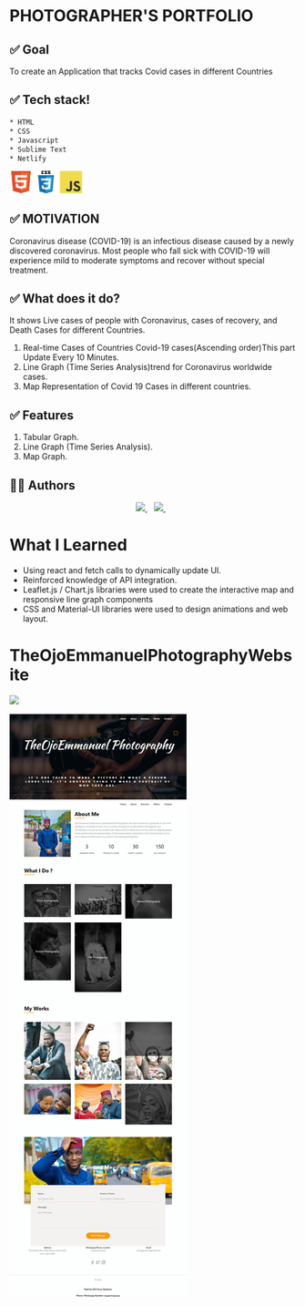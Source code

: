 #  PHOTOGRAPHER'S PORTFOLIO

## ✅ Goal
To create an Application that tracks Covid cases in different Countries

## ✅ Tech stack!
	* HTML
    * CSS
    * Javascript
    * Sublime Text
    * Netlify
    
<code><img height="40" src="https://raw.githubusercontent.com/devicons/devicon/master/icons/html5/html5-original.svg" title="html5"></code>
<code><img height="40" src="https://raw.githubusercontent.com/devicons/devicon/master/icons/css3/css3-original-wordmark.svg" title="css3"></code>
<code><img height="40" src="https://raw.githubusercontent.com/devicons/devicon/master/icons/javascript/javascript-original.svg" title="javascript"></code>


## ✅ MOTIVATION
Coronavirus disease (COVID-19) is an infectious disease caused by a newly discovered coronavirus.
Most people who fall sick with COVID-19 will experience mild to moderate symptoms and recover without special treatment.


## ✅ What does it do? 
It shows Live cases of people with Coronavirus, cases of recovery, and Death Cases for different Countries.

1. Real-time Cases of Countries Covid-19 cases(Ascending order)This part Update Every 10 Minutes.
2. Line Graph (Time Series Analysis)trend for Coronavirus worldwide cases.
3. Map Representation of Covid 19 Cases in different countries.

## ✅ Features
1. Tabular Graph.
2. Line Graph (Time Series Analysis).
3. Map Graph.



## 🙋‍♀️ Authors

<p align='center'>
<a href="mailto:giftoscart@gmail.com">
  <img src="https://img.shields.io/badge/email-%23D14836.svg?&style=for-the-badge&logo=gmail&logoColor=white" />
</a>&nbsp;&nbsp;
  <a href="https://www.linkedin.com/in/gift-ojabu/">
  <img src="https://img.shields.io/badge/linkedin-%230077B5.svg?&style=for-the-badge&logo=linkedin&logoColor=white" />
</a>&nbsp;&nbsp;


# What I Learned
<ul>
    <li> Using react and fetch calls to dynamically update UI.</li>
    <li> Reinforced knowledge of API integration. </li>
    <li> Leaflet.js / Chart.js libraries were used to create the interactive map and  
    responsive line graph components </li>
    <li> CSS and Material-UI libraries were used to design animations and web layout. </li>
</ul>










# TheOjoEmmanuelPhotographyWebsite
![](https://github.com/Gift-Ojeabulu/TheOjoEmmanuelPhotographyWebsite/blob/main/ezgif.com-gif-maker.gif)



![](https://github.com/Gift-Ojeabulu/TheOjoEmmanuelPhotographyWebsite/blob/main/screenshot-theojoemmanuel.netlify.app-.png)


